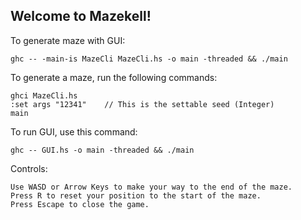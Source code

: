 Welcome to Mazekell!
---

To generate maze with GUI:

```
ghc -- -main-is MazeCli MazeCli.hs -o main -threaded && ./main
```

To generate a maze, run the following commands:

```console 
ghci MazeCli.hs
:set args "12341"    // This is the settable seed (Integer)
main
```

To run GUI, use this command:

```
ghc -- GUI.hs -o main -threaded && ./main
```

Controls:
```
Use WASD or Arrow Keys to make your way to the end of the maze.
Press R to reset your position to the start of the maze.
Press Escape to close the game.
```